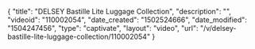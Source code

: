 {
    "title": "DELSEY Bastille Lite Luggage Collection",
    "description": "",
    "videoid": "110002054",
    "date_created": "1502524666",
    "date_modified": "1504247456",
    "type": "captivate",
    "layout": "video",
    "url": "\/v\/delsey-bastille-lite-luggage-collection\/110002054"
}